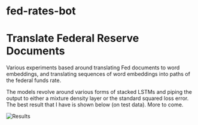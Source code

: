 # fed-rates-bot
# Translate Federal Reserve Documents

Various experiments based around translating Fed documents to word embeddings, and translating sequences of word embeddings into paths of the federal funds rate.

The models revolve around various forms of stacked LSTMs and piping the output to either a mixture density layer or the standard squared loss error.  The best result that I have is shown below (on test data).  More to come.

![Results](https://github.com/allentran/fed-rates-bot/blob/master/prelim_results.png)

